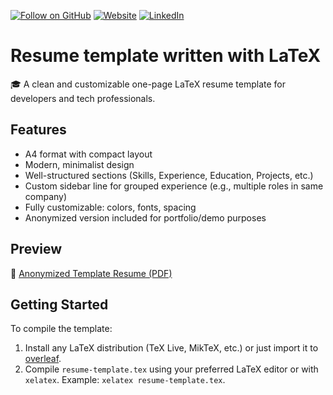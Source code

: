 [![Follow on GitHub](https://img.shields.io/github/followers/fernandotonacoder?label=Follow&style=social)](https://github.com/fernandotonacoder)
[![Website](https://img.shields.io/badge/visit-website-green?logo=gnometerminal)](https://fernandotonacoder.github.io/)
[![LinkedIn](https://img.shields.io/badge/LinkedIn-Connect-blue?logo=linkedin&logoColor=white&style=flat-square)](https://www.linkedin.com/in/fernandotona/)
# Resume template written with LaTeX

🎓 A clean and customizable one-page LaTeX resume template for developers and tech professionals.

## Features

- A4 format with compact layout
- Modern, minimalist design
- Well-structured sections (Skills, Experience, Education, Projects, etc.)
- Custom sidebar line for grouped experience (e.g., multiple roles in same company)
- Fully customizable: colors, fonts, spacing
- Anonymized version included for portfolio/demo purposes

## Preview

📄 [Anonymized Template Resume (PDF)](./resume-template-anonymized.pdf)

## Getting Started

To compile the template:

1. Install any LaTeX distribution (TeX Live, MikTeX, etc.) or just import it to [overleaf](https://www.overleaf.com/).
2. Compile `resume-template.tex` using your preferred LaTeX editor or with `xelatex`. Example: `xelatex resume-template.tex`.
